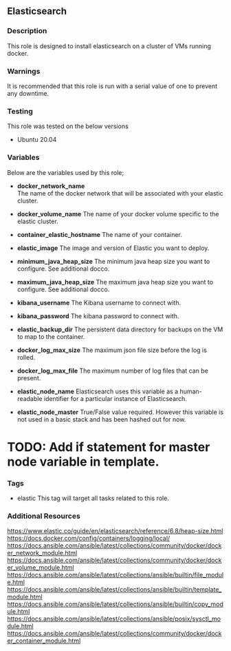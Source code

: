 ## Elasticsearch
### Description
This role is designed to install elasticsearch on a cluster of VMs running docker.

### Warnings
It is recommended that this role is run with a serial value of one to prevent any downtime.

### Testing
This role was tested on the below versions
- Ubuntu 20.04

### Variables
Below are the variables used by this role;  

- **docker_network_name**  
The name of the docker network that will be associated with your elastic cluster.

- **docker_volume_name**
The name of your docker volume specific to the elastic cluster.

- **container_elastic_hostname**
The name of your container.

- **elastic_image**
The image and version of Elastic you want to deploy.

- **minimum_java_heap_size**
The minimum java heap size you want to configure. See additional docco.

- **maximum_java_heap_size**
The maximum java heap size you want to configure. See additional docco.

- **kibana_username**
The Kibana username to connect with.

- **kibana_password**
The kibana password to connect with.

- **elastic_backup_dir**
The persistent data directory for backups on the VM to map to the container.

- **docker_log_max_size**
The maximum json file size before the log is rolled.

- **docker_log_max_file**
The maximum number of log files that can be present.

- **elastic_node_name**
Elasticsearch uses this variable as a human-readable identifier for a particular instance of Elasticsearch.

- **elastic_node_master**
True/False value required. However this variable is not used in a basic stack and has been hashed out for now.
 # TODO: Add if statement for master node variable in template.

### Tags
- elastic
This tag will target all tasks related to this role.

### Additional Resources
https://www.elastic.co/guide/en/elasticsearch/reference/6.8/heap-size.html
https://docs.docker.com/config/containers/logging/local/
https://docs.ansible.com/ansible/latest/collections/community/docker/docker_network_module.html
https://docs.ansible.com/ansible/latest/collections/community/docker/docker_volume_module.html
https://docs.ansible.com/ansible/latest/collections/ansible/builtin/file_module.html
https://docs.ansible.com/ansible/latest/collections/ansible/builtin/template_module.html
https://docs.ansible.com/ansible/latest/collections/ansible/builtin/copy_module.html
https://docs.ansible.com/ansible/latest/collections/ansible/posix/sysctl_module.html
https://docs.ansible.com/ansible/latest/collections/community/docker/docker_container_module.html